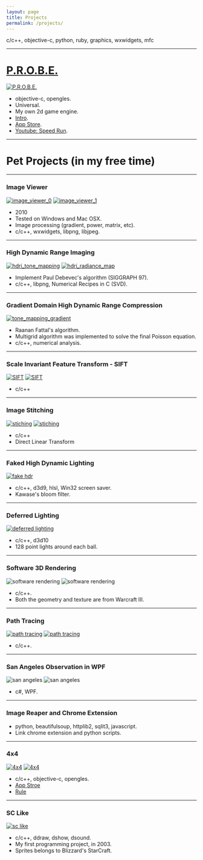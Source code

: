 ```yaml
---
layout: page
title: Projects
permalink: /projects/
---
```


c/c++, objective-c, python, ruby, graphics, wxwidgets, mfc

---

# [**P.R.O.B.E.**](http://periodicroamorbitbombeliminator.blogspot.tw)

[![P.R.O.B.E.](/assets/images/probe_1_small.png)](/assets/images/probe_1.png)

* objective-c, opengles.
* Universal.
* My own 2d game engine.
* [Intro](http://periodicroamorbitbombeliminator.blogspot.tw).
* [App Store](https://itunes.apple.com/us/app/p.r.o.b.e./id586838154?ls=1&mt=8).
* [Youtube: Speed Run](https://www.youtube.com/watch?v=Z2PPcCa4SPA).

---

# **Pet Projects (in my free time)**

---

### Image Viewer
[![image_viewer_0](/assets/images/urds_image_viewer_0_small.jpg)](/assets/images/urds_image_viewer_0.jpg)
[![image_viewer_1](/assets/images/urds_image_viewer_1_small.jpg)](/assets/images/urds_image_viewer_1.jpg)

* 2010
* Tested on Windows and Mac OSX.
* Image processing (gradient, power, matrix, etc).
* c/c++, wxwidgets, libpng, libjpeg.

---

### High Dynamic Range Imaging
[![hdri_tone_mapping](/assets/images/hdri_tone_mapping_log_domain_small.jpg)](/assets/images/hdri_tone_mapping_log_domain.jpg)
[![hdri_radiance_map](/assets/images/hdri_radiance_map_small.jpg)](/assets/images/hdri_radiance_map.jpg)

* Implement Paul Debevec's algorithm (SIGGRAPH 97).
* c/c++, libpng, Numerical Recipes in C (SVD).

---

### Gradient Domain High Dynamic Range Compression
[![tone_mapping_gradient](/assets/images/hdri_tone_mapping_gradient_domain_small.jpg)](/assets/images/hdri_tone_mapping_gradient_domain.jpg)

* Raanan Fattal's algorithm.
* Multigrid algorithm was implemented to solve the final Poisson equation.
* c/c++, numerical analysis.

---

### Scale Invariant Feature Transform - SIFT
[![SIFT](/assets/images/sift_1_small.jpg)](/assets/images/sift_1.jpg)
[![SIFT](/assets/images/sift_2_small.jpg)](/assets/images/sift_2.jpg)

* c/c++

---

### Image Stitching
[![stiching](/assets/images/stitching_1_small.jpg)](/assets/images/stitching_1.jpg)
[![stiching](/assets/images/stitching_2_small.jpg)](/assets/images/stitching_2.jpg)

* c/c++
* Direct Linear Transform

---

### Faked High Dynamic Lighting
[![fake hdr](/assets/images/fake_hdr_small.jpg)](/assets/images/fake_hdr.jpg)

* c/c++, d3d9, hlsl, Win32 screen saver.
* Kawase's bloom filter.

---

### Deferred Lighting
[![deferred lighting](/assets/images/deferred_lighting_small.jpg)](/assets/images/deferred_lighting.jpg)

* c/c++, d3d10
* 128 point lights around each ball.

---

### Software 3D Rendering
![software rendering](/assets/images/software_3d_rendering_1.jpg)
![software rendering](/assets/images/software_3d_rendering_2.jpg)

* c/c++.
* Both the geometry and texture are from Warcraft III.

---

### Path Tracing
[![path tracing](/assets/images/path_tracing_1_small.jpg)](/assets/images/path_tracing_1.jpg)
[![path tracing](/assets/images/path_tracing_2_small.jpg)](/assets/images/path_tracing_2.jpg)

* c/c++.

---

### San Angeles Observation in WPF
![san angeles](/assets/images/san_angeles_observation_wpf_1.jpg)
![san angeles](/assets/images/san_angeles_observation_wpf_2.jpg)

* c#, WPF.

---

### Image Reaper and Chrome Extension

* python, beautifulsoup, httplib2, sqlit3, javascript.
* Link chrome extension and python scripts.

---

### 4x4
[![4x4](/assets/images/4x4_1_small.jpg)](/assets/images/4x4_1.jpg)
[![4x4](/assets/images/4x4_2_small.jpg)](/assets/images/4x4_2.jpg)

* c/c++, objective-c, opengles.
* [App Stroe](http://itunes.apple.com/us/app/4x4/id454949846?mt=8)
* [Rule](http://i4x4.blogspot.tw/2011/10/those-kind-of-squares-made-with-numbers.html)

---

### SC Like
[![sc like](/assets/images/sc_like_small.jpg)](/assets/images/sc_like.jpg)

* c/c++, ddraw, dshow, dsound.
* My first programming project, in 2003.
* Sprites belongs to Blizzard's StarCraft.
